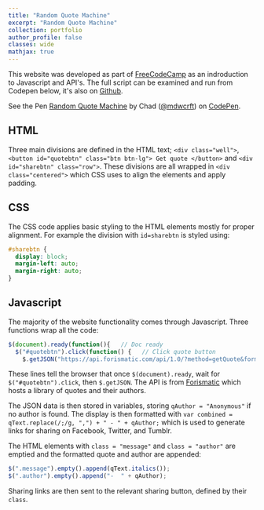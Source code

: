 ```yaml
---
title: "Random Quote Machine"
excerpt: "Random Quote Machine"
collection: portfolio
author_profile: false
classes: wide
mathjax: true
---
```


This website was developed as part of [FreeCodeCamp](https://www.freecodecamp.org/) as an indroduction to Javascript and API's. The full script can be examined and run from Codepen below, it's also on [Github](https://github.com/mdwcrft/web-pages/tree/master/Random%20Quote%20Machine).  


<p data-height="265" data-theme-id="0" data-slug-hash="KQwamr" data-default-tab="html,result" data-user="mdwcrft" data-pen-title="Random Quote Machine" data-preview="true" class="codepen">See the Pen <a href="https://codepen.io/mdwcrft/pen/KQwamr/">Random Quote Machine</a> by Chad (<a href="https://codepen.io/mdwcrft">@mdwcrft</a>) on <a href="https://codepen.io">CodePen</a>.</p>
<script async src="https://static.codepen.io/assets/embed/ei.js"></script>  

## HTML
Three main divisions are defined in the HTML text; `<div class="well">`, `<button id="quotebtn" class="btn btn-lg"> Get quote </button>` and `<div id="sharebtn" class="row">`. These divisions are all wrapped in `<div class="centered">` which CSS uses to align the elements and apply padding.  

## CSS
The CSS code applies basic styling to the HTML elements mostly for proper alignment. For example the division with `id=sharebtn` is styled using:  

```CSS
#sharebtn {
  display: block;
  margin-left: auto;
  margin-right: auto;
}
```  

## Javascript
The majority of the website functionality comes through Javascript. Three functions wrap all the code:  

```Javascript
$(document).ready(function(){   // Doc ready
  $("#quotebtn").click(function() {   // Click quote button    
    $.getJSON("https://api.forismatic.com/api/1.0/?method=getQuote&format=jsonp&lang=en&jsonp=?", function(data){   // getJSON data
```  

These lines tell the browser that once `$(document).ready`, wait for `$("#quotebtn").click`, then `$.getJSON`. The API is from [Forismatic](https://forismatic.com/en/) which hosts a library of quotes and their authors.  

The JSON data is then stored in variables, storing `qAuthor = "Anonymous"` if no author is found. The display is then formatted with `var combined = qText.replace(/;/g, ",") + " - " + qAuthor;` which is used to generate links for sharing on Facebook, Twitter, and Tumblr.  

The HTML elements with `class = "message"` and `class = "author"` are emptied and the formatted quote and author are appended:  

```Javascript
$(".message").empty().append(qText.italics());
$(".author").empty().append("-  " + qAuthor);
```  

Sharing links are then sent to the relevant sharing button, defined by their `class`.  